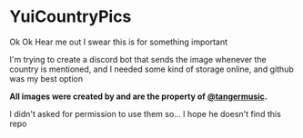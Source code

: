 # YuiCountryPics

Ok
Ok
Hear me out
I swear this is for something important

I'm trying to create a discord bot that sends the image whenever the country is mentioned, and I needed some kind of storage online, and github was my best option

**All images were created by and are the property of [@tangermusic](https://x.com/tangermusic).**

I didn't asked for permission to use them so...
I hope he doesn't find this repo
